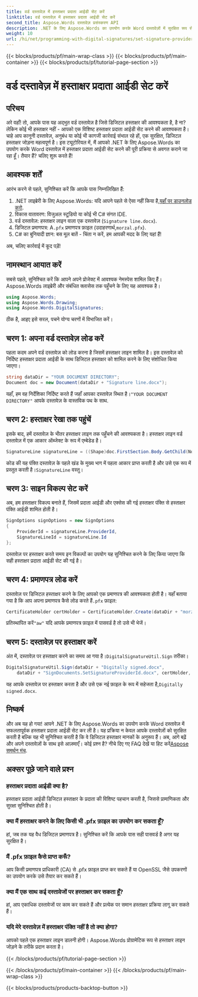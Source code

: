 ```yaml
---
title: वर्ड दस्तावेज़ में हस्ताक्षर प्रदाता आईडी सेट करें
linktitle: वर्ड दस्तावेज़ में हस्ताक्षर प्रदाता आईडी सेट करें
second_title: Aspose.Words दस्तावेज़ प्रसंस्करण API
description: .NET के लिए Aspose.Words का उपयोग करके Word दस्तावेज़ों में सुरक्षित रूप से हस्ताक्षर प्रदाता ID सेट करें। अपने दस्तावेज़ों पर डिजिटल हस्ताक्षर करने के लिए हमारी विस्तृत, 2000-शब्द मार्गदर्शिका का पालन करें।
weight: 10
url: /hi/net/programming-with-digital-signatures/set-signature-provider-id/
---
```


{{< blocks/products/pf/main-wrap-class >}}
{{< blocks/products/pf/main-container >}}
{{< blocks/products/pf/tutorial-page-section >}}

# वर्ड दस्तावेज़ में हस्ताक्षर प्रदाता आईडी सेट करें

## परिचय

अरे वहाँ! तो, आपके पास यह अद्भुत वर्ड दस्तावेज़ है जिसे डिजिटल हस्ताक्षर की आवश्यकता है, है ना? लेकिन कोई भी हस्ताक्षर नहीं - आपको एक विशिष्ट हस्ताक्षर प्रदाता आईडी सेट करने की आवश्यकता है। चाहे आप कानूनी दस्तावेज़, अनुबंध या कोई भी कागजी कार्रवाई संभाल रहे हों, एक सुरक्षित, डिजिटल हस्ताक्षर जोड़ना महत्वपूर्ण है। इस ट्यूटोरियल में, मैं आपको .NET के लिए Aspose.Words का उपयोग करके Word दस्तावेज़ में हस्ताक्षर प्रदाता आईडी सेट करने की पूरी प्रक्रिया से अवगत कराने जा रहा हूँ। तैयार हैं? चलिए शुरू करते हैं!

## आवश्यक शर्तें

आरंभ करने से पहले, सुनिश्चित करें कि आपके पास निम्नलिखित हैं:

1. .NET लाइब्रेरी के लिए Aspose.Words: यदि आपने पहले से ऐसा नहीं किया है,[यहाँ पर डाउनलोड करो](https://releases.aspose.com/words/net/).
2. विकास वातावरण: विजुअल स्टूडियो या कोई भी C# संगत IDE.
3. वर्ड दस्तावेज़: हस्ताक्षर लाइन वाला एक दस्तावेज़ (`Signature line.docx`).
4.  डिजिटल प्रमाणपत्र: A`.pfx` प्रमाणपत्र फ़ाइल (उदाहरणार्थ,`morzal.pfx`).
5. C# का बुनियादी ज्ञान: बस मूल बातें - चिंता न करें, हम आपकी मदद के लिए यहां हैं!

अब, चलिए कार्रवाई में कूद पड़ें!

## नामस्थान आयात करें

सबसे पहले, सुनिश्चित करें कि आपने अपने प्रोजेक्ट में आवश्यक नेमस्पेस शामिल किए हैं। Aspose.Words लाइब्रेरी और संबंधित क्लासेस तक पहुँचने के लिए यह आवश्यक है।

```csharp
using Aspose.Words;
using Aspose.Words.Drawing;
using Aspose.Words.DigitalSignatures;
```

ठीक है, आइए इसे सरल, पचने योग्य चरणों में विभाजित करें।

## चरण 1: अपना वर्ड दस्तावेज़ लोड करें

पहला कदम अपने वर्ड दस्तावेज़ को लोड करना है जिसमें हस्ताक्षर लाइन शामिल है। इस दस्तावेज़ को निर्दिष्ट हस्ताक्षर प्रदाता आईडी के साथ डिजिटल हस्ताक्षर को शामिल करने के लिए संशोधित किया जाएगा।

```csharp
string dataDir = "YOUR DOCUMENT DIRECTORY";
Document doc = new Document(dataDir + "Signature line.docx");
```

 यहाँ, हम वह निर्देशिका निर्दिष्ट करते हैं जहाँ आपका दस्तावेज़ स्थित है।`"YOUR DOCUMENT DIRECTORY"` आपके दस्तावेज़ के वास्तविक पथ के साथ.

## चरण 2: हस्ताक्षर रेखा तक पहुंचें

इसके बाद, हमें दस्तावेज़ के भीतर हस्ताक्षर लाइन तक पहुँचने की आवश्यकता है। हस्ताक्षर लाइन वर्ड दस्तावेज़ में एक आकार ऑब्जेक्ट के रूप में एम्बेडेड है।

```csharp
SignatureLine signatureLine = ((Shape)doc.FirstSection.Body.GetChild(NodeType.Shape, 0, true)).SignatureLine;
```

 कोड की यह पंक्ति दस्तावेज़ के पहले खंड के मुख्य भाग में पहला आकार प्राप्त करती है और उसे एक रूप में प्रस्तुत करती है।`SignatureLine` वस्तु।

## चरण 3: साइन विकल्प सेट करें

अब, हम हस्ताक्षर विकल्प बनाते हैं, जिसमें प्रदाता आईडी और एक्सेस की गई हस्ताक्षर पंक्ति से हस्ताक्षर पंक्ति आईडी शामिल होती है।

```csharp
SignOptions signOptions = new SignOptions
{
    ProviderId = signatureLine.ProviderId,
    SignatureLineId = signatureLine.Id
};
```

दस्तावेज़ पर हस्ताक्षर करते समय इन विकल्पों का उपयोग यह सुनिश्चित करने के लिए किया जाएगा कि सही हस्ताक्षर प्रदाता आईडी सेट की गई है।

## चरण 4: प्रमाणपत्र लोड करें

 दस्तावेज़ पर डिजिटल हस्ताक्षर करने के लिए आपको एक प्रमाणपत्र की आवश्यकता होती है। यहाँ बताया गया है कि आप अपना प्रमाणपत्र कैसे लोड करते हैं`.pfx` फ़ाइल:

```csharp
CertificateHolder certHolder = CertificateHolder.Create(dataDir + "morzal.pfx", "aw");
```

 प्रतिस्थापित करें`"aw"` यदि आपके प्रमाणपत्र फ़ाइल में पासवर्ड है तो उसे भी भेजें।

## चरण 5: दस्तावेज़ पर हस्ताक्षर करें

 अंत में, दस्तावेज़ पर हस्ताक्षर करने का समय आ गया है।`DigitalSignatureUtil.Sign` तरीका।

```csharp
DigitalSignatureUtil.Sign(dataDir + "Digitally signed.docx",
    dataDir + "SignDocuments.SetSignatureProviderId.docx", certHolder, signOptions);
```

 यह आपके दस्तावेज़ पर हस्ताक्षर करता है और उसे एक नई फ़ाइल के रूप में सहेजता है,`Digitally signed.docx`.

## निष्कर्ष

और अब यह हो गया! आपने .NET के लिए Aspose.Words का उपयोग करके Word दस्तावेज़ में सफलतापूर्वक हस्ताक्षर प्रदाता आईडी सेट कर ली है। यह प्रक्रिया न केवल आपके दस्तावेज़ों को सुरक्षित करती है बल्कि यह भी सुनिश्चित करती है कि वे डिजिटल हस्ताक्षर मानकों के अनुरूप हैं। अब, आगे बढ़ें और अपने दस्तावेज़ों के साथ इसे आज़माएँ। कोई प्रश्न है? नीचे दिए गए FAQ देखें या हिट करें[Aspose समर्थन मंच](https://forum.aspose.com/c/words/8).

## अक्सर पूछे जाने वाले प्रश्न

### हस्ताक्षर प्रदाता आईडी क्या है?

हस्ताक्षर प्रदाता आईडी डिजिटल हस्ताक्षर के प्रदाता की विशिष्ट पहचान करती है, जिससे प्रामाणिकता और सुरक्षा सुनिश्चित होती है।

### क्या मैं हस्ताक्षर करने के लिए किसी भी .pfx फ़ाइल का उपयोग कर सकता हूँ?

हां, जब तक यह वैध डिजिटल प्रमाणपत्र है। सुनिश्चित करें कि आपके पास सही पासवर्ड है अगर यह सुरक्षित है।

### मैं .pfx फ़ाइल कैसे प्राप्त करूँ?

आप किसी प्रमाणपत्र प्राधिकारी (CA) से .pfx फ़ाइल प्राप्त कर सकते हैं या OpenSSL जैसे उपकरणों का उपयोग करके उसे तैयार कर सकते हैं।

### क्या मैं एक साथ कई दस्तावेजों पर हस्ताक्षर कर सकता हूँ?

हां, आप एकाधिक दस्तावेजों पर काम कर सकते हैं और प्रत्येक पर समान हस्ताक्षर प्रक्रिया लागू कर सकते हैं।

### यदि मेरे दस्तावेज़ में हस्ताक्षर पंक्ति नहीं है तो क्या होगा?

आपको पहले एक हस्ताक्षर लाइन डालनी होगी। Aspose.Words प्रोग्रामेटिक रूप से हस्ताक्षर लाइन जोड़ने के तरीके प्रदान करता है।

{{< /blocks/products/pf/tutorial-page-section >}}

{{< /blocks/products/pf/main-container >}}
{{< /blocks/products/pf/main-wrap-class >}}

{{< blocks/products/products-backtop-button >}}
